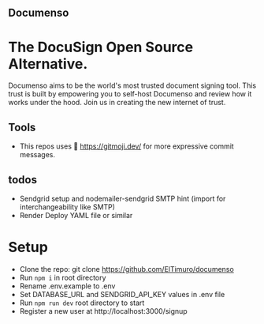 ## Documenso

# The DocuSign Open Source Alternative.

Documenso aims to be the world's most trusted document signing tool. This trust is built by empowering you to self-host Documenso and review how it works under the hood. Join us in creating the new internet of trust.

## Tools

- This repos uses 📝 https://gitmoji.dev/ for more expressive commit messages.

## todos

- Sendgrid setup and nodemailer-sendgrid SMTP hint (import for interchangeability like SMTP)
- Render Deploy YAML file or similar

# Setup

- Clone the repo: git clone https://github.com/ElTimuro/documenso
- Run <code>npm i</code> in root directory
- Rename .env.example to .env
- Set DATABASE_URL and SENDGRID_API_KEY values in .env file
- Run <code>npm run dev</code> root directory to start
- Register a new user at http://localhost:3000/signup
